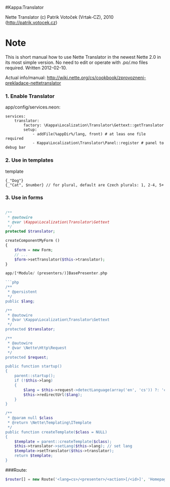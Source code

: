 #Kappa:Translator

Nette Translator (c) Patrik Votoček (Vrtak-CZ), 2010 (http://patrik.votocek.cz)


Note
========
This is short manual how to use Nette Translator in the newest Nette 2.0 in its most simple version.
No need to edit or operate with .po/.mo files required. Written 2012-02-10.

Actual info/manual: http://wiki.nette.org/cs/cookbook/zprovozneni-prekladace-nettetranslator


### 1. Enable Translator

app/config/services.neon:
```neon
services:
	translator:
		factory: \Kappa\Localization\Translator\Gettext::getTranslator
		setup:
			- addFile(%appDir%/lang, front) # at leas one file required
			- Kappa\Localization\Translator\Panel::register # panel to debug bar
```

### 2. Use in templates

template

```smarty
{_"Dog"}
{_"Cat", $number} // for plural, default are Czech plurals: 1, 2-4, 5+
```

### 3. Use in forms
```php

/**
 * @autowire
 * @var \Kappa\Localization\Translator\Gettext
 */
protected $translator;

createComponentMyForm ()
{
	$form = new Form;
	// ...
	$form->setTranslator($this->translator);
}

app/[*Module/ (presenters/)]BasePresenter.php

```php
/**
 * @persistent
 */
public $lang;

/**
 * @autowire
 * @var \Kappa\Localization\Translator\Gettext
 */
protected $translator;

/**
 * @autowire
 * @var \Nette\Http\Request
 */
protected $request;

public function startup()
{
	parent::startup();
	if (!$this->lang)
	{
		$lang = $this->request->detectLanguage(array('en', 'cs')) ?: 'cs';
		$this->redirectUrl($lang);
	}
}

/**
 * @param null $class
 * @return \Nette\Templating\ITemplate
 */
public function createTemplate($class = NULL)
{
	$template = parent::createTemplate($class);
	$this->translator->setLang($this->lang); // set lang
	$template->setTranslator($this->translator);
	return $template;
}
```

###Route:
```php
$router[] = new Route('<lang=cs>/<presenter>/<action>[/<id>]', 'Homepage:default');
```